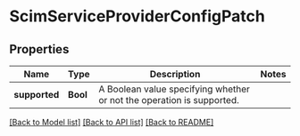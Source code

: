 # ScimServiceProviderConfigPatch

## Properties
Name | Type | Description | Notes
------------ | ------------- | ------------- | -------------
**supported** | **Bool** | A Boolean value specifying whether or not the operation is supported. | 

[[Back to Model list]](../README.md#documentation-for-models) [[Back to API list]](../README.md#documentation-for-api-endpoints) [[Back to README]](../README.md)



